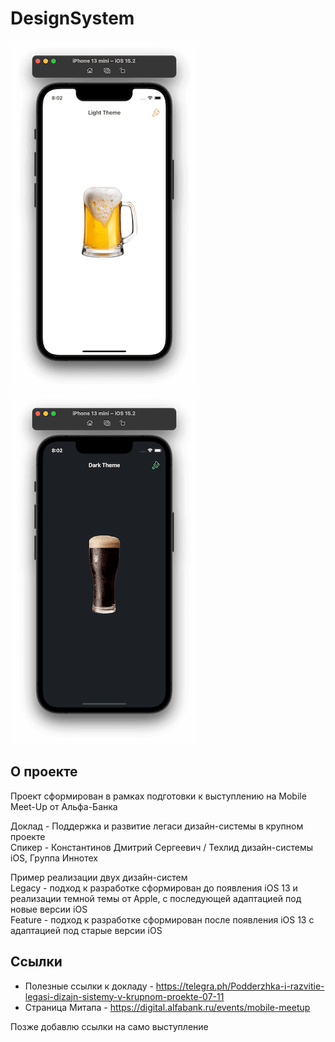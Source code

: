 # DesignSystem

<img src="/Screenshots/DS_light.png" alt="Light Theme"/> <img src="/Screenshots/DS_dark.png" alt="Dark Theme"/>

## О проекте

Проект сформирован в рамках подготовки к выступлению на Mobile Meet-Up от Альфа-Банка  

Доклад - Поддержка и развитие легаси дизайн-системы в крупном проекте  
Спикер - Константинов Дмитрий Сергеевич / Texлид дизайн-системы iOS, Группа Иннотех  

Пример реализации двух дизайн-систем  
Legacy - подход к разработке сформирован до появления iOS 13 и реализации темной темы от Apple, с последующей адаптацией под новые версии iOS  
Feature - подход к разработке сформирован после появления iOS 13 с адаптацией под старые версии iOS

## Ссылки

- Полезные ссылки к докладу - https://telegra.ph/Podderzhka-i-razvitie-legasi-dizajn-sistemy-v-krupnom-proekte-07-11
- Страница Митапа - https://digital.alfabank.ru/events/mobile-meetup

Позже добавлю ссылки на само выступление
